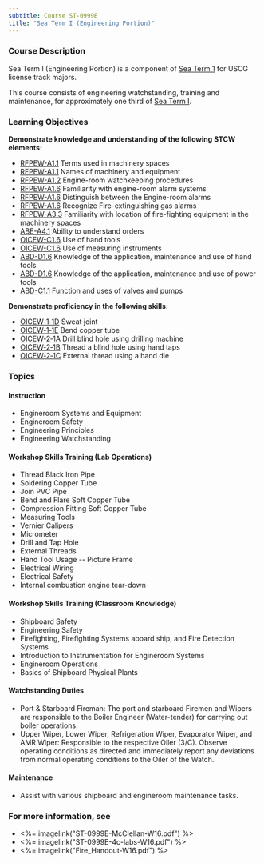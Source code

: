 ```yaml
---
subtitle: Course ST-0999E
title: "Sea Term I (Engineering Portion)"
---
```


### Course Description

Sea Term I (Engineering Portion) is a component of  [Sea Term 1](st-0999)  for USCG license track majors.

This course consists of engineering watchstanding, training and maintenance, for approximately one third of [Sea Term I](ST-0999).


### Learning Objectives

**Demonstrate knowledge and understanding of the following STCW elements:**

* [RFPEW-A1.1](34#RFPEW-A1\.1) Terms used in machinery spaces
* [RFPEW-A1.1](34#RFPEW-A1\.1) Names of machinery and equipment
* [RFPEW-A1.2](34#RFPEW-A1\.2) Engine-room watchkeeping procedures
* [RFPEW-A1.6](34#RFPEW-A1\.6) Familiarity with engine-room alarm systems
* [RFPEW-A1.6](34#RFPEW-A1\.6) Distinguish between the Engine-room alarms
* [RFPEW-A1.6](34#RFPEW-A1\.6) Recognize Fire-extinguishing gas alarms
* [RFPEW-A3.3](34#RFPEW-A3\.3) Familiarity with location of fire-fighting equipment in the machinery spaces
* [ABE-A4.1](35#ABE-A4\.1) Ability to understand orders 
* [OICEW-C1.6](31#OICEW-C1\.6) Use of hand tools
* [OICEW-C1.6](31#OICEW-C1\.6) Use of measuring instruments
* [ABD-D1.6](25#ABD-D1\.6) Knowledge of the application, maintenance and use of hand tools
* [ABD-D1.6](25#ABD-D1\.6) Knowledge of the application, maintenance and use of power tools
* [ABD-C1.1](25#ABD-C1\.1) Function and uses of valves and pumps

**Demonstrate proficiency in the following skills:**

* [OICEW‑1‑1D](OICEW-1-1D) Sweat joint
* [OICEW‑1‑1E](OICEW-1-1E) Bend copper tube
* [OICEW‑2‑1A](OICEW-2-1A) Drill blind hole using drilling machine
* [OICEW‑2‑1B](OICEW-2-1B) Thread a blind hole using hand taps
* [OICEW‑2‑1C](OICEW-2-1C) External thread using a hand die

### Topics

#### Instruction
-  Engineroom Systems and Equipment
-  Engineroom Safety
-  Engineering Principles
-  Engineering Watchstanding

#### Workshop Skills Training (Lab Operations)
-  Thread Black Iron Pipe
-  Soldering Copper Tube
-  Join PVC Pipe
-  Bend and Flare Soft Copper Tube
-  Compression Fitting Soft Copper Tube
-  Measuring Tools
-  Vernier Calipers
-  Micrometer
-  Drill and Tap Hole
-  External Threads
-  Hand Tool Usage -- Picture Frame
-  Electrical Wiring
-  Electrical Safety
-  Internal combustion engine tear-down

#### Workshop Skills Training (Classroom Knowledge)
-  Shipboard Safety
-  Engineering Safety
-  Firefighting, Firefighting Systems aboard ship, and Fire Detection Systems
-  Introduction to Instrumentation for Engineroom Systems
-  Engineroom Operations
-  Basics of Shipboard Physical Plants

#### Watchstanding Duties
-  Port & Starboard Fireman:   The port and starboard Firemen and Wipers are responsible to the Boiler Engineer (Water-tender) for carrying out boiler operations.
-  Upper Wiper, Lower Wiper, Refrigeration Wiper, Evaporator Wiper, and AMR Wiper:   Responsible to the respective Oiler (3/C).  Observe operating conditions as directed and immediately report any deviations from normal operating conditions to the Oiler of the Watch.

#### Maintenance
- Assist with various shipboard and engineroom maintenance tasks.


### For more information, see 

* <%= imagelink("ST-0999E-McClellan-W16.pdf") %> 
* <%= imagelink("ST-0999E-4c-labs-W16.pdf") %> 
* <%= imagelink("Fire_Handout-W16.pdf") %> 



